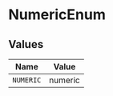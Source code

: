 # NumericEnum


## Values

| Name      | Value     |
| --------- | --------- |
| `NUMERIC` | numeric   |